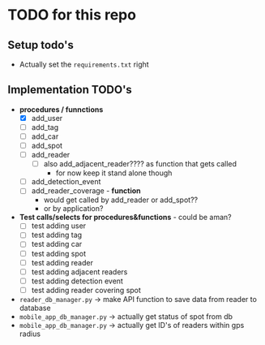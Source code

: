 # TODO for this repo

## Setup todo's

* Actually set the `requirements.txt` right

## Implementation TODO's
* **procedures / funnctions**
  - [x] add_user
  - [ ] add_tag
  - [ ] add_car
  - [ ] add_spot
  - [ ] add_reader
    - [ ] also add_adjacent_reader???? as function that gets called
      - for now keep it stand alone though
  - [ ] add_detection_event
  - [ ] add_reader_coverage - **function**
    - would get called by add_reader or add_spot??
    - or by application?
* **Test calls/selects for procedures&functions** - could be aman?
  - [ ] test adding user
  - [ ] test adding tag
  - [ ] test adding car
  - [ ] test adding spot
  - [ ] test adding reader
  - [ ] test adding adjacent readers
  - [ ] test adding detection event
  - [ ] test adding reader covering spot
* `reader_db_manager.py` -> make API function to save data from reader to database
* `mobile_app_db_manager.py` -> actually get status of spot from db
* `mobile_app_db_manager.py` -> actually get ID's of readers within gps radius
